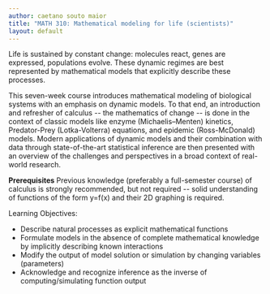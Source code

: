 ```yaml
---
author: caetano souto maior
title: "MATH 310: Mathematical modeling for life (scientists)"
layout: default
---
```


Life is sustained by constant change: molecules react, genes are expressed, populations evolve. These dynamic regimes are best represented by mathematical models that explicitly describe these processes.

This seven-week course introduces mathematical modeling of biological systems with an emphasis on dynamic models. To that end, an introduction and refresher of calculus -- the mathematics of change -- is done in the context of classic models like enzyme (Michaelis–Menten) kinetics, Predator-Prey (Lotka-Volterra) equations, and epidemic (Ross-McDonald) models. Modern applications of dynamic models and their combination with data through state-of-the-art statistical inference are then presented with an overview of the challenges and perspectives in a broad context of real-world research.


**Prerequisites**
Previous knowledge (preferably a full-semester course) of calculus is strongly recommended, but not required -- solid understanding of functions of the form y=f(x) and their 2D graphing is required.


Learning Objectives:

- Describe natural processes as explicit mathematical functions
- Formulate models in the absence of complete mathematical knowledge by implicitly describing known interactions
- Modify the output of model solution or simulation by changing variables (parameters)
- Acknowledge and recognize inference as the inverse of computing/simulating function output
